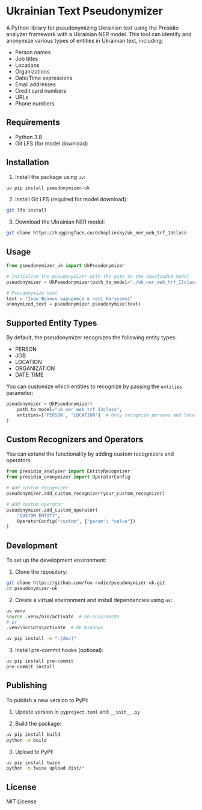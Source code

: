 # Ukrainian Text Pseudonymizer

A Python library for pseudonymizing Ukrainian text using the Presidio analyzer framework with a Ukrainian NER model. This tool can identify and anonymize various types of entities in Ukrainian text, including:

- Person names
- Job titles
- Locations
- Organizations
- Date/Time expressions
- Email addresses
- Credit card numbers
- URLs
- Phone numbers

## Requirements

- Python 3.8
- Git LFS (for model download)

## Installation

1. Install the package using `uv`:
```bash
uv pip install pseudonymizer-uk
```

2. Install Git LFS (required for model download):
```bash
git lfs install
```

3. Download the Ukrainian NER model:
```bash
git clone https://huggingface.co/dchaplinsky/uk_ner_web_trf_13class
```

## Usage

```python
from pseudonymizer_uk import UkPseudonymizer

# Initialize the pseudonymizer with the path to the downloaded model
pseudonymizer = UkPseudonymizer(path_to_model="./uk_ner_web_trf_13class")

# Pseudonymize text
text = "Іван Франко народився в селі Нагуєвичі"
anonymized_text = pseudonymizer.pseudonymize(text)
```

## Supported Entity Types

By default, the pseudonymizer recognizes the following entity types:
- PERSON
- JOB
- LOCATION
- ORGANIZATION
- DATE_TIME

You can customize which entities to recognize by passing the `entities` parameter:

```python
pseudonymizer = UkPseudonymizer(
    path_to_model="uk_ner_web_trf_13class",
    entities=['PERSON', 'LOCATION']  # Only recognize persons and locations
)
```

## Custom Recognizers and Operators

You can extend the functionality by adding custom recognizers and operators:

```python
from presidio_analyzer import EntityRecognizer
from presidio_anonymizer import OperatorConfig

# Add custom recognizer
pseudonymizer.add_custom_recognizer(your_custom_recognizer)

# Add custom operator
pseudonymizer.add_custom_operator(
    "CUSTOM_ENTITY",
    OperatorConfig("custom", {"param": "value"})
)
```

## Development

To set up the development environment:

1. Clone the repository:
```bash
git clone https://github.com/fox-rudie/pseudonymizer-uk.git
cd pseudonymizer-uk
```

2. Create a virtual environment and install dependencies using `uv`:
```bash
uv venv
source .venv/bin/activate  # On Unix/macOS
# or
.venv\Scripts\activate  # On Windows

uv pip install -e ".[dev]"
```

3. Install pre-commit hooks (optional):
```bash
uv pip install pre-commit
pre-commit install
```

## Publishing

To publish a new version to PyPI:

1. Update version in `pyproject.toml` and `__init__.py`

2. Build the package:
```bash
uv pip install build
python -m build
```

3. Upload to PyPI:
```bash
uv pip install twine
python -m twine upload dist/*
```

## License

MIT License